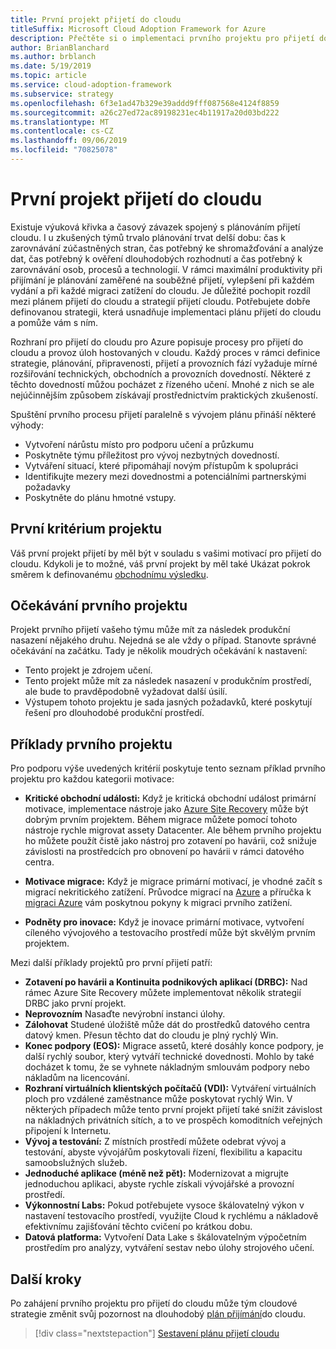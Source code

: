 ```yaml
---
title: První projekt přijetí do cloudu
titleSuffix: Microsoft Cloud Adoption Framework for Azure
description: Přečtěte si o implementaci prvního projektu pro přijetí do cloudu.
author: BrianBlanchard
ms.author: brblanch
ms.date: 5/19/2019
ms.topic: article
ms.service: cloud-adoption-framework
ms.subservice: strategy
ms.openlocfilehash: 6f3e1ad47b329e39addd9fff087568e4124f8859
ms.sourcegitcommit: a26c27ed72ac89198231ec4b11917a20d03bd222
ms.translationtype: MT
ms.contentlocale: cs-CZ
ms.lasthandoff: 09/06/2019
ms.locfileid: "70825078"
---
```

<!-- markdownlint-disable MD026 -->

# <a name="first-cloud-adoption-project"></a>První projekt přijetí do cloudu

Existuje výuková křivka a časový závazek spojený s plánováním přijetí cloudu. I u zkušených týmů trvalo plánování trvat delší dobu: čas k zarovnávání zúčastněných stran, čas potřebný ke shromažďování a analýze dat, čas potřebný k ověření dlouhodobých rozhodnutí a čas potřebný k zarovnávání osob, procesů a technologií. V rámci maximální produktivity při přijímání je plánování zaměřené na souběžné přijetí, vylepšení při každém vydání a při každé migraci zatížení do cloudu. Je důležité pochopit rozdíl mezi plánem přijetí do cloudu a strategií přijetí cloudu. Potřebujete dobře definovanou strategii, která usnadňuje implementaci plánu přijetí do cloudu a pomůže vám s ním.

Rozhraní pro přijetí do cloudu pro Azure popisuje procesy pro přijetí do cloudu a provoz úloh hostovaných v cloudu. Každý proces v rámci definice strategie, plánování, připravenosti, přijetí a provozních fází vyžaduje mírné rozšiřování technických, obchodních a provozních dovedností. Některé z těchto dovedností můžou pocházet z řízeného učení. Mnohé z nich se ale nejúčinnějším způsobem získávají prostřednictvím praktických zkušeností.

Spuštění prvního procesu přijetí paralelně s vývojem plánu přináší některé výhody:

- Vytvoření nárůstu místo pro podporu učení a průzkumu
- Poskytněte týmu příležitost pro vývoj nezbytných dovedností.
- Vytváření situací, které připomáhají novým přístupům k spolupráci
- Identifikujte mezery mezi dovednostmi a potenciálními partnerskými požadavky
- Poskytněte do plánu hmotné vstupy.

## <a name="first-project-criteria"></a>První kritérium projektu

Váš první projekt přijetí by měl být v [](./motivations-why-are-we-moving-to-the-cloud.md) souladu s vašimi motivací pro přijetí do cloudu. Kdykoli je to možné, váš první projekt by měl také Ukázat pokrok směrem k definovanému [obchodnímu výsledku](./business-outcomes/how-to-use-the-business-outcome-template.md).

## <a name="first-project-expectations"></a>Očekávání prvního projektu

Projekt prvního přijetí vašeho týmu může mít za následek produkční nasazení nějakého druhu. Nejedná se ale vždy o případ. Stanovte správné očekávání na začátku. Tady je několik moudrých očekávání k nastavení:

- Tento projekt je zdrojem učení.
- Tento projekt může mít za následek nasazení v produkčním prostředí, ale bude to pravděpodobně vyžadovat další úsilí.
- Výstupem tohoto projektu je sada jasných požadavků, které poskytují řešení pro dlouhodobé produkční prostředí.

## <a name="first-project-examples"></a>Příklady prvního projektu

Pro podporu výše uvedených kritérií poskytuje tento seznam příklad prvního projektu pro každou kategorii motivace:

- **Kritické obchodní události:** Když je kritická obchodní událost primární motivace, implementace nástroje jako [Azure Site Recovery](../migrate/azure-migration-guide/migrate.md?tabs=Tools#azure-site-recovery) může být dobrým prvním projektem. Během migrace můžete pomocí tohoto nástroje rychle migrovat assety Datacenter. Ale během prvního projektu ho můžete použít čistě jako nástroj pro zotavení po havárii, což snižuje závislosti na prostředcích pro obnovení po havárii v rámci datového centra.

- **Motivace migrace:** Když je migrace primární motivací, je vhodné začít s migrací nekritického zatížení. Průvodce migrací na [Azure](../ready/azure-readiness-guide/index.md) a příručka k [migraci Azure](../migrate/azure-migration-guide/index.md) vám poskytnou pokyny k migraci prvního zatížení.

- **Podněty pro inovace:** Když je inovace primární motivace, vytvoření cíleného vývojového a testovacího prostředí může být skvělým prvním projektem.

Mezi další příklady projektů pro první přijetí patří:

- **Zotavení po havárii a Kontinuita podnikových aplikací (DRBC):** Nad rámec Azure Site Recovery můžete implementovat několik strategií DRBC jako první projekt.
- **Neprovozním** Nasaďte nevýrobní instanci úlohy.
- **Zálohovat** Studené úložiště může dát do prostředků datového centra datový kmen. Přesun těchto dat do cloudu je plný rychlý Win.
- **Konec podpory (EOS):** Migrace assetů, které dosáhly konce podpory, je další rychlý soubor, který vytváří technické dovednosti. Mohlo by také docházet k tomu, že se vyhnete nákladným smlouvám podpory nebo nákladům na licencování.
- **Rozhraní virtuálních klientských počítačů (VDI):** Vytváření virtuálních ploch pro vzdálené zaměstnance může poskytovat rychlý Win. V některých případech může tento první projekt přijetí také snížit závislost na nákladných privátních sítích, a to ve prospěch komoditních veřejných připojení k Internetu.
- **Vývoj a testování:** Z místních prostředí můžete odebrat vývoj a testování, abyste vývojářům poskytovali řízení, flexibilitu a kapacitu samoobslužných služeb.
- **Jednoduché aplikace (méně než pět):** Modernizovat a migrujte jednoduchou aplikaci, abyste rychle získali vývojářské a provozní prostředí.
- **Výkonnostní Labs:** Pokud potřebujete vysoce škálovatelný výkon v nastavení testovacího prostředí, využijte Cloud k rychlému a nákladově efektivnímu zajišťování těchto cvičení po krátkou dobu.
- **Datová platforma:** Vytvoření Data Lake s škálovatelným výpočetním prostředím pro analýzy, vytváření sestav nebo úlohy strojového učení.

## <a name="next-steps"></a>Další kroky

Po zahájení prvního projektu pro přijetí do cloudu může tým cloudové strategie změnit svůj pozornost na dlouhodobý [plán přijímání](../plan/index.md)do cloudu.

> [!div class="nextstepaction"]
> [Sestavení plánu přijetí cloudu](../plan/index.md)
